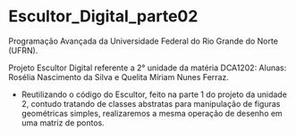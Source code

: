 # Escultor_Digital_parte02
Programação Avançada da Universidade Federal do Rio Grande do Norte (UFRN).

Projeto Escultor Digital referente a 2° unidade da matéria DCA1202: 
Alunas: Rosélia Nascimento da Silva e Quelita Míriam Nunes Ferraz.

- Reutilizando o código do Escultor, feito na parte 1 do projeto da unidade 2, contudo tratando de classes abstratas para manipulação de figuras geométricas simples, realizaremos a mesma operação de desenho em uma matriz de pontos.


